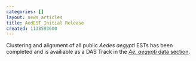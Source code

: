 ```yaml
---
categories: []
layout: news_articles
title: AedEST Initial Release
created: 1138593600
---
```

Clustering and alignment of all public <i>Aedes aegypti</i> ESTs has been completed and is availiable as a DAS Track in the <a href="/organisms/aedes-aegypti"><i>Ae. aegypti</i> data section</a>.
